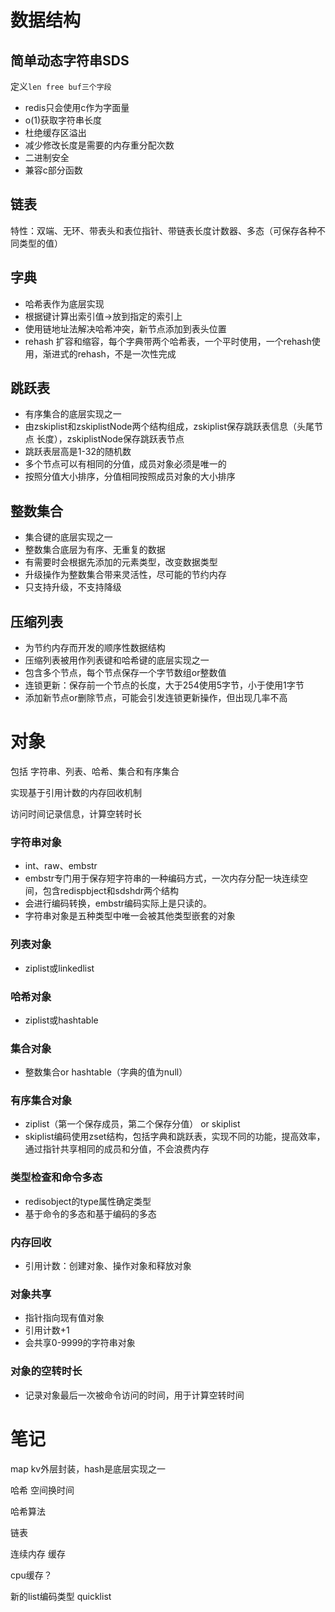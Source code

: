 # 数据结构


## 简单动态字符串SDS


定义`len free buf三个字段`


- redis只会使用c作为字面量
- o(1)获取字符串长度
- 杜绝缓存区溢出
- 减少修改长度是需要的内存重分配次数
- 二进制安全
- 兼容c部分函数

## 链表


特性：双端、无环、带表头和表位指针、带链表长度计数器、多态（可保存各种不同类型的值）

## 字典

- 哈希表作为底层实现
- 根据键计算出索引值->放到指定的索引上
- 使用链地址法解决哈希冲突，新节点添加到表头位置
- rehash 扩容和缩容，每个字典带两个哈希表，一个平时使用，一个rehash使用，渐进式的rehash，不是一次性完成

## 跳跃表

- 有序集合的底层实现之一
- 由zskiplist和zskiplistNode两个结构组成，zskiplist保存跳跃表信息（头尾节点 长度），zskiplistNode保存跳跃表节点
- 跳跃表层高是1-32的随机数
- 多个节点可以有相同的分值，成员对象必须是唯一的
- 按照分值大小排序，分值相同按照成员对象的大小排序

## 整数集合

- 集合键的底层实现之一
- 整数集合底层为有序、无重复的数据
- 有需要时会根据先添加的元素类型，改变数据类型
- 升级操作为整数集合带来灵活性，尽可能的节约内存
- 只支持升级，不支持降级

## 压缩列表

- 为节约内存而开发的顺序性数据结构
- 压缩列表被用作列表键和哈希键的底层实现之一
- 包含多个节点，每个节点保存一个字节数组or整数值
- 连锁更新：保存前一个节点的长度，大于254使用5字节，小于使用1字节
- 添加新节点or删除节点，可能会引发连锁更新操作，但出现几率不高

# 对象


包括 字符串、列表、哈希、集合和有序集合

实现基于引用计数的内存回收机制

访问时间记录信息，计算空转时长

### 字符串对象

- int、raw、embstr
- embstr专门用于保存短字符串的一种编码方式，一次内存分配一块连续空间，包含redispbject和sdshdr两个结构
- 会进行编码转换，embstr编码实际上是只读的。
- 字符串对象是五种类型中唯一会被其他类型嵌套的对象

### 列表对象

- ziplist或linkedlist

### 哈希对象

- ziplist或hashtable

### 集合对象

- 整数集合or hashtable（字典的值为null）

### 有序集合对象

- ziplist（第一个保存成员，第二个保存分值） or skiplist
- skiplist编码使用zset结构，包括字典和跳跃表，实现不同的功能，提高效率，通过指针共享相同的成员和分值，不会浪费内存

### 类型检查和命令多态

- redisobject的type属性确定类型
- 基于命令的多态和基于编码的多态

### 内存回收

- 引用计数：创建对象、操作对象和释放对象

### 对象共享

- 指针指向现有值对象
- 引用计数+1
- 会共享0-9999的字符串对象

### 对象的空转时长

- 记录对象最后一次被命令访问的时间，用于计算空转时间

# 笔记


map kv外层封装，hash是底层实现之一

哈希 空间换时间 

哈希算法

链表

连续内存 缓存 

cpu缓存？

新的list编码类型 quicklist
